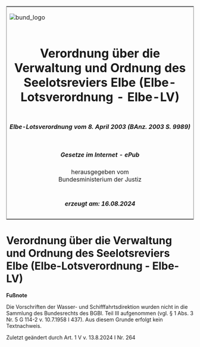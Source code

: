 <span id="DECKBLATT.html"></span>

<table border="0" frame="border" width="100%">

<tr valign="top">

<td align="left">

![bund\_logo](BfJ_2021_Web_de_de.gif)

</td>

<td align="right">

 

</td>

</tr>

<tr align="center" valign="middle">

<td colspan="2">

# Verordnung über die Verwaltung und Ordnung des Seelotsreviers Elbe (Elbe-Lotsverordnung - Elbe-LV)

</td>

</tr>

<tr align="center" valign="middle">

<td colspan="2">

##### Elbe-Lotsverordnung vom 8. April 2003 (BAnz. 2003 S. 9989)

</td>

</tr>

<tr align="center" valign="middle">

<td colspan="2">

  
  

##### Gesetze im Internet - ePub  
  
herausgegeben vom  
Bundesministerium der Justiz

</td>

</tr>

<tr align="center" valign="bottom">

<td colspan="2">

  
  

##### erzeugt am: 16.08.2024

</td>

</tr>

</table>

<span id="BJNR508400003.html"></span>

# Verordnung über die Verwaltung und Ordnung des Seelotsreviers Elbe (Elbe-Lotsverordnung - Elbe-LV)

<div>

  
**Fußnote**

<div class="jnhtml">

<div>

<div class="jurAbsatz">

Die Vorschriften der Wasser- und Schifffahrtsdirektion wurden nicht in
die Sammlung des Bundesrechts des BGBl. Teil III aufgenommen (vgl. § 1
Abs. 3 Nr. 5 G 114-2 v. 10.7.1958 I 437). Aus diesem Grunde erfolgt kein
Textnachweis.  
  
Zuletzt geändert durch Art. 1 V v. 13.8.2024 I Nr. 264

</div>

</div>

</div>

</div>
